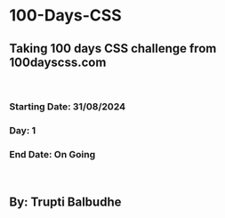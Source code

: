 # 100-Days-CSS
<h2>Taking 100 days CSS challenge from 100dayscss.com</h2>
<br>
<h3>Starting Date: 31/08/2024</h3>
<h3>Day: 1</h3>
<h3>End Date: On Going</h3>
<br>
<h2><strong>By: Trupti Balbudhe</strong></h2>